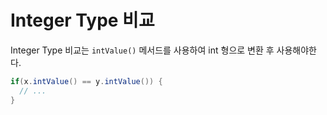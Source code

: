 # Integer Type 비교

Integer Type 비교는 `intValue()` 메서드를 사용하여 int 형으로 변환 후 사용해야한다.

```java
if(x.intValue() == y.intValue()) {
  // ...
}
```

